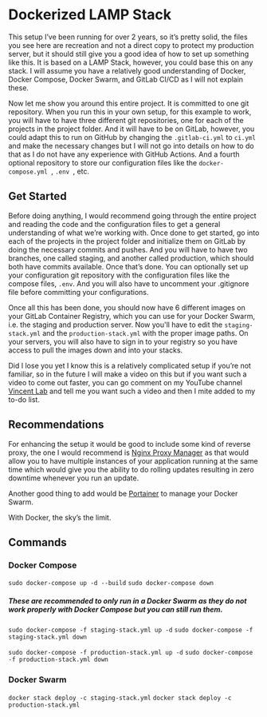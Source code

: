 # Dockerized LAMP Stack
This setup I’ve been running for over 2 years, so it’s pretty solid, the files you see here are recreation and not a direct copy to protect my production server, but it should still give you a good idea of how to set up something like this. It is based on a LAMP Stack, however, you could base this on any stack. I will assume you have a relatively good understanding of Docker, Docker Compose, Docker Swarm, and GitLab CI/CD as I will not explain these.

Now let me show you around this entire project. It is committed to one git repository. When you run this in your own setup, for this example to work, you will have to have three different git repositories, one for each of the projects in the project folder. And it will have to be on GitLab, however, you could adapt this to run on GitHub by changing the ```.gitlab-ci.yml``` to ```ci.yml``` and make the necessary changes but I will not go into details on how to do that as I do not have any experience with GitHub Actions. And a fourth optional repository to store our configuration files like the ```docker-compose.yml ```, ```.env ```, etc.

## Get Started
Before doing anything, I would recommend going through the entire project and reading the code and the configuration files to get a general understanding of what we’re working with. Once done to get started, go into each of the projects in the project folder and initialize them on GitLab by doing the necessary commits and pushes. And you will have to have two branches, one called staging, and another called production, which should both have commits available. Once that’s done. You can optionally set up your configuration git repository with the configuration files like the compose files, ```.env```. And you will also have to uncomment your .gitignore file before committing your configurations.

Once all this has been done, you should now have 6 different images on your GitLab Container Registry, which you can use for your Docker Swarm, i.e. the staging and production server. Now you'll have to edit the ```staging-stack.yml``` and the ```production-stack.yml``` with the proper image paths. On your servers, you will also have to sign in to your registry so you have access to pull the images down and into your stacks.

Did I lose you yet I know this is a relatively complicated setup if you’re not familiar, so in the future I will make a video on this but if you want such a video to come out faster, you can go comment on my YouTube channel [Vincent Lab](https://www.youtube.com/channel/UCMA8gVyu_IkVIixXd2p18NQ?sub_confirmation=1) and tell me you want such a video and then I mite added to my to-do list.

## Recommendations
For enhancing the setup it would be good to include some kind of reverse proxy, the one I would recommend is [Nginx Proxy Manager](https://nginxproxymanager.com/) as that would allow you to have multiple instances of your application running at the same time which would give you the ability to do rolling updates resulting in zero downtime whenever you run an update.

Another good thing to add would be [Portainer](https://www.portainer.io/) to manage your Docker Swarm.

With Docker, the sky’s the limit.

## Commands

### Docker Compose
```sudo docker-compose up -d --build```
```sudo docker-compose down```

##### These are recommended to only run in a Docker Swarm as they do not work properly with Docker Compose but you can still run them.
```sudo docker-compose -f staging-stack.yml up -d```
```sudo docker-compose -f staging-stack.yml down```

```sudo docker-compose -f production-stack.yml up -d```
```sudo docker-compose -f production-stack.yml down```

### Docker Swarm
```docker stack deploy -c staging-stack.yml```
```docker stack deploy -c production-stack.yml```